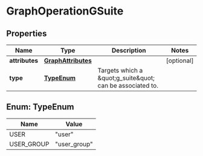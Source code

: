 # GraphOperationGSuite

## Properties
Name | Type | Description | Notes
------------ | ------------- | ------------- | -------------
**attributes** | [**GraphAttributes**](GraphAttributes.md) |  |  [optional]
**type** | [**TypeEnum**](#TypeEnum) | Targets which a \&quot;g_suite\&quot; can be associated to. | 

<a name="TypeEnum"></a>
## Enum: TypeEnum
Name | Value
---- | -----
USER | &quot;user&quot;
USER_GROUP | &quot;user_group&quot;
